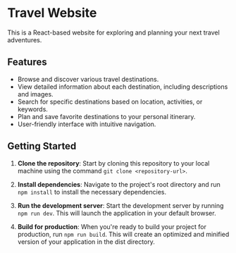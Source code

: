 # Travel Website

This is a React-based website for exploring and planning your next travel adventures.

## Features

- Browse and discover various travel destinations.
- View detailed information about each destination, including descriptions and images.
- Search for specific destinations based on location, activities, or keywords.
- Plan and save favorite destinations to your personal itinerary.
- User-friendly interface with intuitive navigation.


## Getting Started

1. **Clone the repository**: Start by cloning this repository to your local machine using the command `git clone <repository-url>`.

2. **Install dependencies**: Navigate to the project's root directory and run `npm install` to install the necessary dependencies.

3. **Run the development server**: Start the development server by running `npm run dev`. This will launch the application in your default browser.

4. **Build for production**: When you're ready to build your project for production, run `npm run build`. This will create an optimized and minified version of your application in the dist directory.